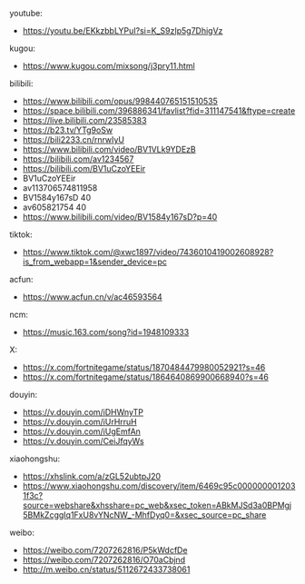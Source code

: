 youtube:
- https://youtu.be/EKkzbbLYPuI?si=K_S9zIp5g7DhigVz

kugou:
- https://www.kugou.com/mixsong/j3pry11.html

bilibili:
- https://www.bilibili.com/opus/998440765151510535
- https://space.bilibili.com/396886341/favlist?fid=311147541&ftype=create
- https://live.bilibili.com/23585383
- https://b23.tv/YTg9oSw
- https://bili2233.cn/rnrwIyU
- https://www.bilibili.com/video/BV1VLk9YDEzB
- https://bilibili.com/av1234567
- https://bilibili.com/BV1uCzoYEEir
- BV1uCzoYEEir
- av113706574811958
- BV1584y167sD 40
- av605821754 40
- https://www.bilibili.com/video/BV1584y167sD?p=40

tiktok:
- https://www.tiktok.com/@xwc1897/video/7436010419002608928?is_from_webapp=1&sender_device=pc

acfun:
- https://www.acfun.cn/v/ac46593564

ncm:
- https://music.163.com/song?id=1948109333

X:
- https://x.com/fortnitegame/status/1870484479980052921?s=46
- https://x.com/fortnitegame/status/1864640869900668940?s=46

douyin:
- https://v.douyin.com/iDHWnyTP
- https://v.douyin.com/iUrHrruH
- https://v.douyin.com/iUgEmfAn
- https://v.douyin.com/CeiJfqyWs

xiaohongshu:
- https://xhslink.com/a/zGL52ubtpJ20
- https://www.xiaohongshu.com/discovery/item/6469c95c0000000012031f3c?source=webshare&xhsshare=pc_web&xsec_token=ABkMJSd3a0BPMgj5BMkZcggIq1FxU8vYNcNW_-MhfDyq0=&xsec_source=pc_share

weibo:
- https://weibo.com/7207262816/P5kWdcfDe
- https://weibo.com/7207262816/O70aCbjnd
- http://m.weibo.cn/status/5112672433738061